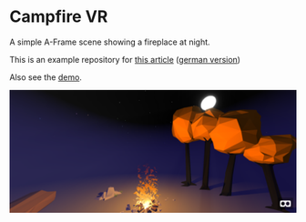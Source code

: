 # Campfire VR
A simple A-Frame scene showing a fireplace at night.

This is an example repository for [this article](https://medium.com/@dirkk/campfire-vr-fa654d15e92a) ([german version](https://medium.com/@markus.neuy/erstellen-einer-aframe-szene-3245dda3b72))

Also see the [demo](https://curious-electric.com/w/experiments/aframe/campfirevr/).

![Campfire VR](./screenshot.png "Screenshot Campfire VR")